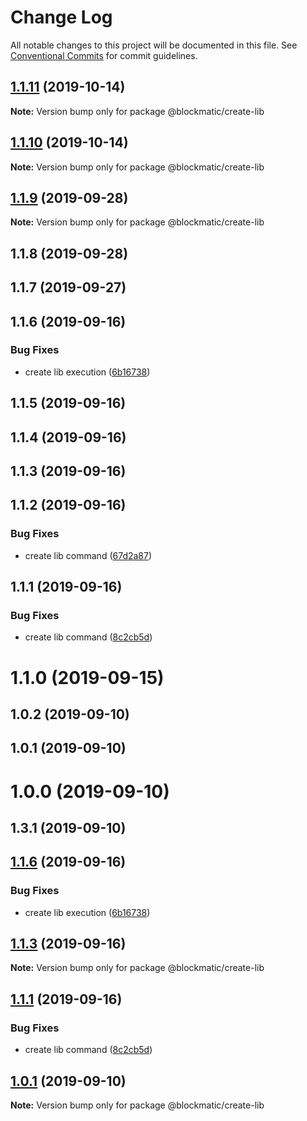# Change Log

All notable changes to this project will be documented in this file.
See [Conventional Commits](https://conventionalcommits.org) for commit guidelines.

## [1.1.11](https://github.com/blockmatic/dev-scripts/compare/@blockmatic/create-lib@1.1.8...@blockmatic/create-lib@1.1.11) (2019-10-14)

**Note:** Version bump only for package @blockmatic/create-lib

## [1.1.10](https://github.com/blockmatic/dev-scripts/compare/@blockmatic/create-lib@1.1.8...@blockmatic/create-lib@1.1.10) (2019-10-14)

**Note:** Version bump only for package @blockmatic/create-lib

## [1.1.9](https://github.com/blockmatic/dev-scripts/compare/@blockmatic/create-lib@1.1.8...@blockmatic/create-lib@1.1.9) (2019-09-28)

**Note:** Version bump only for package @blockmatic/create-lib

## 1.1.8 (2019-09-28)

## 1.1.7 (2019-09-27)

## 1.1.6 (2019-09-16)

### Bug Fixes

- create lib execution ([6b16738](https://github.com/blockmatic/dev-scripts/commit/6b16738))

## 1.1.5 (2019-09-16)

## 1.1.4 (2019-09-16)

## 1.1.3 (2019-09-16)

## 1.1.2 (2019-09-16)

### Bug Fixes

- create lib command ([67d2a87](https://github.com/blockmatic/dev-scripts/commit/67d2a87))

## 1.1.1 (2019-09-16)

### Bug Fixes

- create lib command ([8c2cb5d](https://github.com/blockmatic/dev-scripts/commit/8c2cb5d))

# 1.1.0 (2019-09-15)

## 1.0.2 (2019-09-10)

## 1.0.1 (2019-09-10)

# 1.0.0 (2019-09-10)

## 1.3.1 (2019-09-10)

## [1.1.6](https://github.com/blockmatic/dev-scripts/compare/v1.1.5...v1.1.6) (2019-09-16)

### Bug Fixes

- create lib execution ([6b16738](https://github.com/blockmatic/dev-scripts/commit/6b16738))

## [1.1.3](https://github.com/blockmatic/dev-scripts/compare/v1.1.2...v1.1.3) (2019-09-16)

**Note:** Version bump only for package @blockmatic/create-lib

## [1.1.1](https://github.com/blockmatic/dev-scripts/compare/v1.1.0...v1.1.1) (2019-09-16)

### Bug Fixes

- create lib command ([8c2cb5d](https://github.com/blockmatic/dev-scripts/commit/8c2cb5d))

## [1.0.1](https://github.com/blockmatic/dev-scripts/compare/v1.0.0...v1.0.1) (2019-09-10)

**Note:** Version bump only for package @blockmatic/create-lib
